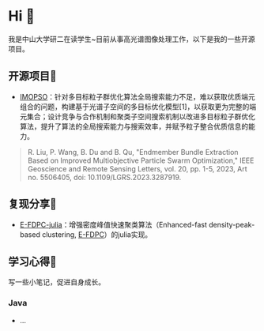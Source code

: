 # Hi 👋
我是中山大学研二在读学生~目前从事高光谱图像处理工作，以下是我的一些开源项目。

## 开源项目🔭

- [IMOPSO](https://github.com/liurongwhm/IMOPSO-EBE)：针对多目标粒子群优化算法全局搜索能力不足，难以获取优质端元组合的问题，构建基于光谱子空间的多目标优化模型[1]，以获取更为完整的端元集合；设计竞争与合作机制和聚类子空间搜索机制以改进多目标粒子群优化算法，提升了算法的全局搜索能力与搜索效率，并赋予粒子整合优质信息的能力。
> R. Liu, P. Wang, B. Du and B. Qu, "Endmember Bundle Extraction Based on Improved Multiobjective Particle Swarm Optimization," IEEE Geoscience and Remote Sensing Letters, vol. 20, pp. 1-5, 2023, Art no. 5506405, doi: 10.1109/LGRS.2023.3287919.

## 复现分享🤔

- [E-FDPC-julia](https://github.com/WangPengrui/E-FDPC-julia)：增强密度峰值快速聚类算法（Enhanced-fast density-peak-based clustering, [E-FDPC](https://github.com/senjia1980/EFDPC)）的julia实现。

## 学习心得🌱
写一些小笔记，促进自身成长。
### Java
- ...



<!--
**WangPengrui/WangPengrui** is a ✨ _special_ ✨ repository because its `README.md` (this file) appears on your GitHub profile.

Here are some ideas to get you started:

- 🔭 I’m currently working on ...
- 🌱 I’m currently learning ...
- 👯 I’m looking to collaborate on ...
- 🤔 I’m looking for help with ...
- 💬 Ask me about ...
- 📫 How to reach me: ...
- 😄 Pronouns: ...
- ⚡ Fun fact: ...
-->
 
